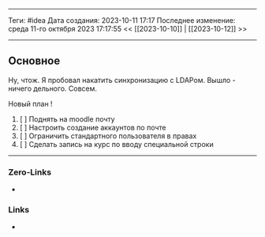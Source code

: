 ___
Теги: #idea 
Дата создания: 2023-10-11 17:17 
Последнее изменение: среда 11-го октября 2023 17:17:55
<< [[2023-10-10]] | [[2023-10-12]] >> 
___
## Основное

Ну, чтож. Я пробовал накатить синхронизацию с LDAPом. Вышло - ничего дельного. Совсем.

Новый план ! 
1. [ ] Поднять на moodle почту
2. [ ] Настроить создание аккаунтов по почте
3. [ ] Ограничить стандартного пользователя в правах
4. [ ] Сделать запись на курс по вводу специальной строки
___
### Zero-Links
- 

### Links
- 

